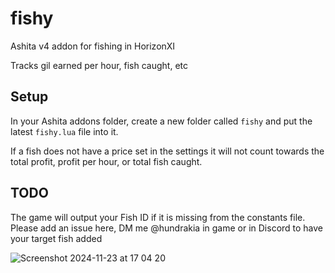# fishy
Ashita v4 addon for fishing in HorizonXI

Tracks gil earned per hour, fish caught, etc

## Setup

In your Ashita addons folder, create a new folder called `fishy` and put the latest `fishy.lua` file into it.

If a fish does not have a price set in the settings it will not count towards the total profit, profit per hour, or total fish caught.

## TODO

The game will output your Fish ID if it is missing from the constants file. Please add an issue here, DM me @hundrakia in game or in Discord to have your target fish added

![Screenshot 2024-11-23 at 17 04 20](https://github.com/user-attachments/assets/03565cb8-fb71-4e9b-aea3-beb3dfd34266)
